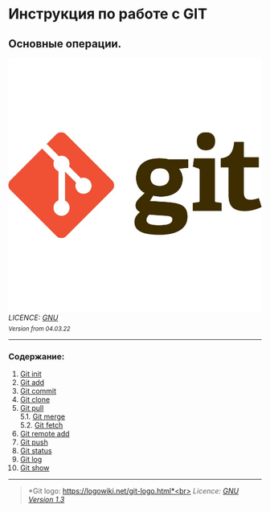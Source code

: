 # Инструкция по работе с GIT

## Основные операции.

![GIT-Logo](./Assets/GIT-Logo-1-3719.jpg)
*LICENCE: [GNU](licence.md)*<br>
*<sub>Version from 04.03.22</sub>*

---

### **Содержание**:
1. [Git init](git%20init.md)
2. [Git add](git%20add.md)
3. [Git commit](git%20commit.md)
4. [Git clone](git%20clone.md)
5. [Git pull](git%20pull.md) <br>
   5.1. [Git merge](git%20merge.md)<br>
   5.2. [Git fetch](git%20fetch.md)
6. [Git remote add](git%20remoteadd.md)
7. [Git push](git%20push.md)
8. [Git status](git%20status.md)
9. [Git log](git%20log.md)
10. [Git show](git%20show.md)



---



>*Git logo: https://logowiki.net/git-logo.html*<br>
>*Licence: [GNU Version 1.3](https://www.gnu.org/licenses/fdl-1.3.ru.html)* 